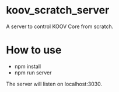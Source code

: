 # koov_scratch_server
A server to control KOOV Core from scratch.

# How to use
* npm install
* npm run server

The server will listen on localhost:3030.
